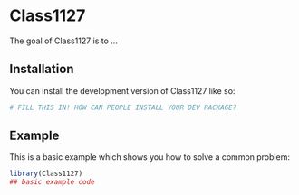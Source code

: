 
# Class1127

<!-- badges: start -->
<!-- badges: end -->

The goal of Class1127 is to ...

## Installation

You can install the development version of Class1127 like so:

``` r
# FILL THIS IN! HOW CAN PEOPLE INSTALL YOUR DEV PACKAGE?
```

## Example

This is a basic example which shows you how to solve a common problem:

``` r
library(Class1127)
## basic example code
```

